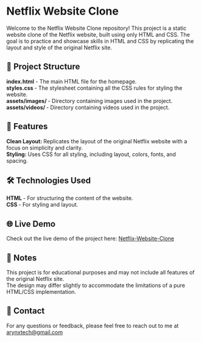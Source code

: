 <h1> Netflix Website Clone</h1>
Welcome to the Netflix Website Clone repository! This project is a static website clone of the Netflix website, built using only HTML and CSS. The goal is to practice and showcase skills in HTML and CSS by replicating the layout and style of the original Netflix site.

<h2> 📁 Project Structure </h2>
<b> index.html</b> - The main HTML file for the homepage.<br>
<b> styles.css </b> - The stylesheet containing all the CSS rules for styling the website.<br>
<b> assets/images/ </b> - Directory containing images used in the project.<br>
<b> assets/videos/ </b> - Directory containing videos used in the project.

<h2> 🔧 Features </h2>
<b> Clean Layout: </b> Replicates the layout of the original Netflix website with a focus on simplicity and clarity.<br>
<b> Styling: </b>Uses CSS for all styling, including layout, colors, fonts, and spacing.

<h2> 🛠️ Technologies Used </h2>
<b> HTML </b> - For structuring the content of the website.<br>
<b> CSS </b>- For styling and layout.

<h2>🌐 Live Demo</h2>
Check out the live demo of the project here:
<a href="https://arynxtech.github.io/Netflix-Website-Clone/">Netflix-Website-Clone</a>


<h2> 📌 Notes </h2>
This project is for educational purposes and may not include all features of the original Netflix site.<br>
The design may differ slightly to accommodate the limitations of a pure HTML/CSS implementation.

<h2> 📧 Contact </h2>
For any questions or feedback, please feel free to reach out to me at <a href="mailto:arynxtech@gmail.com">arynxtech@gmail.com</a>

